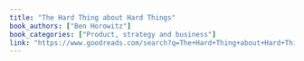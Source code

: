 ```yaml
---
title: "The Hard Thing about Hard Things"
book_authors: ["Ben Horowitz"]
book_categories: ["Product, strategy and business"]
link: "https://www.goodreads.com/search?q=The+Hard+Thing+about+Hard+Things+Ben+Horowitz"
---
```

